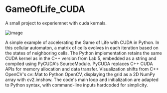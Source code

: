 # GameOfLife_CUDA
A small project to experiemnet with cuda kernals.

![image](https://github.com/user-attachments/assets/a630ef01-e41d-47e1-ad5a-21164de90a2d)

A simple example of accelerating the Game of Life with CUDA in Python. In this cellular automaton, a matrix of cells evolves in each iteration based on the states of neighboring cells. The Python implementation retains the same CUDA kernel as in the C++ version from Lab 5, embedded as a string and compiled using PyCUDA's SourceModule. PyCUDA replaces C++ CUDA APIs for memory allocation and data transfer. Visualization shifts from C++ OpenCV's cv::Mat to Python OpenCV, displaying the grid as a 2D NumPy array with cv2.imshow. The code's main loop and initialization are adapted to Python syntax, with command-line inputs hardcoded for simplicity.

